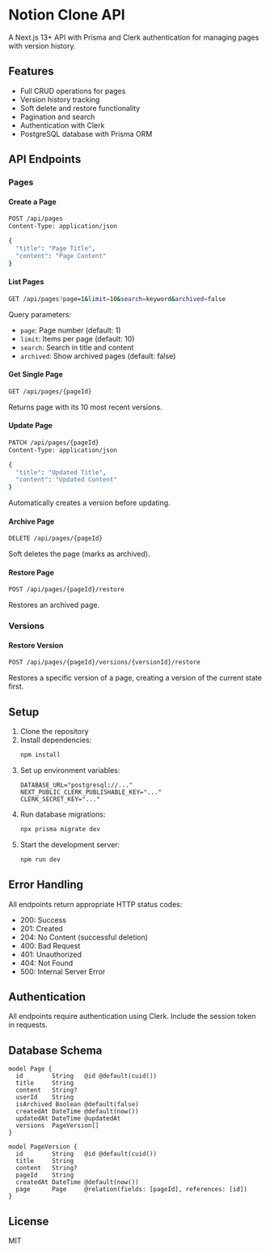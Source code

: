 # Notion Clone API

A Next.js 13+ API with Prisma and Clerk authentication for managing pages with version history.

## Features

- Full CRUD operations for pages
- Version history tracking
- Soft delete and restore functionality
- Pagination and search
- Authentication with Clerk
- PostgreSQL database with Prisma ORM

## API Endpoints

### Pages

#### Create a Page
```bash
POST /api/pages
Content-Type: application/json

{
  "title": "Page Title",
  "content": "Page Content"
}
```

#### List Pages
```bash
GET /api/pages?page=1&limit=10&search=keyword&archived=false
```
Query parameters:
- `page`: Page number (default: 1)
- `limit`: Items per page (default: 10)
- `search`: Search in title and content
- `archived`: Show archived pages (default: false)

#### Get Single Page
```bash
GET /api/pages/{pageId}
```
Returns page with its 10 most recent versions.

#### Update Page
```bash
PATCH /api/pages/{pageId}
Content-Type: application/json

{
  "title": "Updated Title",
  "content": "Updated Content"
}
```
Automatically creates a version before updating.

#### Archive Page
```bash
DELETE /api/pages/{pageId}
```
Soft deletes the page (marks as archived).

#### Restore Page
```bash
POST /api/pages/{pageId}/restore
```
Restores an archived page.

### Versions

#### Restore Version
```bash
POST /api/pages/{pageId}/versions/{versionId}/restore
```
Restores a specific version of a page, creating a version of the current state first.

## Setup

1. Clone the repository
2. Install dependencies:
   ```bash
   npm install
   ```
3. Set up environment variables:
   ```env
   DATABASE_URL="postgresql://..."
   NEXT_PUBLIC_CLERK_PUBLISHABLE_KEY="..."
   CLERK_SECRET_KEY="..."
   ```
4. Run database migrations:
   ```bash
   npx prisma migrate dev
   ```
5. Start the development server:
   ```bash
   npm run dev
   ```

## Error Handling

All endpoints return appropriate HTTP status codes:
- 200: Success
- 201: Created
- 204: No Content (successful deletion)
- 400: Bad Request
- 401: Unauthorized
- 404: Not Found
- 500: Internal Server Error

## Authentication

All endpoints require authentication using Clerk. Include the session token in requests.

## Database Schema

```prisma
model Page {
  id        String   @id @default(cuid())
  title     String
  content   String?
  userId    String
  isArchived Boolean @default(false)
  createdAt DateTime @default(now())
  updatedAt DateTime @updatedAt
  versions  PageVersion[]
}

model PageVersion {
  id        String   @id @default(cuid())
  title     String
  content   String?
  pageId    String
  createdAt DateTime @default(now())
  page      Page     @relation(fields: [pageId], references: [id])
}
```

## License

MIT
